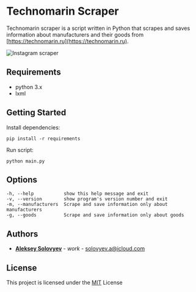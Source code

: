 # Technomarin Scraper

Technomarin scraper is a script written in Python that scrapes and saves information about manufacturers and their goods from [https://technomarin.ru](https://technomarin.ru).

![Instagram scraper](https://capella.pics/ba863875-3596-4f4f-9563-43c2e3ab4fb6.jpg)

## Requirements
* python 3.x
* lxml

## Getting Started
Install dependencies:
```
pip install -r requirements
```
Run script:
```
python main.py
```

## Options
```
-h, --help           show this help message and exit
-v, --version        show program's version number and exit
-m, --manufacturers  Scrape and save information only about manufacturers
-g, --goods          Scrape and save information only about goods
```

## Authors
* **[Aleksey Solovyev](https://github.com/alsolovyev)** - *work* - [solovyev.a@icloud.com](mailto:solovyev.a@icloud.com)

## License
This project is licensed under the [MIT](./LICENSE) License
